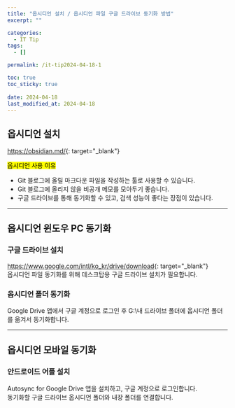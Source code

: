```yaml
---
title: "옵시디언 설치 / 옵시디언 파일 구글 드라이브 동기화 방법"
excerpt: ""

categories:
  - IT Tip
tags:
  - []

permalink: /it-tip2024-04-18-1

toc: true
toc_sticky: true
 
date: 2024-04-18
last_modified_at: 2024-04-18
---
```


## 옵시디언 설치
<https://obsidian.md/>{: target="_blank"}

<mark>옵시디언 사용 이유</mark>
- Git 블로그에 올릴 마크다운 파일을 작성하는 툴로 사용할 수 있습니다.
- Git 블로그에 올리지 않을 비공개 메모를 모아두기 좋습니다.
- 구글 드라이브를 통해 동기화할 수 있고, 검색 성능이 좋다는 장점이 있습니다.

---

## 옵시디언 윈도우 PC 동기화

### 구글 드라이브 설치
<https://www.google.com/intl/ko_kr/drive/download>{: target="_blank"}  
옵시디언 파일 동기화를 위해 데스크탑용 구글 드라이브 설치가 필요합니다.

### 옵시디언 폴더 동기화
Google Drive 앱에서 구글 계정으로 로그인 후 G:\내 드라이브 폴더에 옵시디언 폴더를 옮겨서 동기화합니다.

---

## 옵시디언 모바일 동기화

### 안드로이드 어플 설치
Autosync for Google Drive 앱을 설치하고, 구글 계정으로 로그인합니다.  
동기화할 구글 드라이브 옵시디언 폴더와 내장 폴더를 연결합니다.
